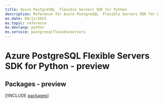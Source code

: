 ```yaml
---
title: Azure PostgreSQL  Flexible Servers SDK for Python
description: Reference for Azure PostgreSQL  Flexible Servers SDK for Python
ms.date: 09/11/2025
ms.topic: reference
ms.devlang: python
ms.service: postgresqlflexibleservers
---
```

# Azure PostgreSQL  Flexible Servers SDK for Python - preview
## Packages - preview
[!INCLUDE [packages](postgresql--flexible-servers-index.md)]